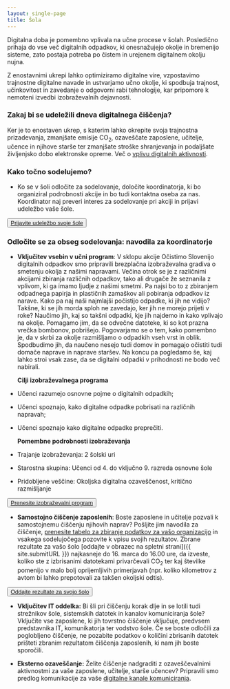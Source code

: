 ```yaml
---
layout: single-page
title: Šola
---
```

Digitalna doba je pomembno vplivala na učne procese v šolah. Posledično prihaja do vse več digitalnih odpadkov, ki onesnažujejo okolje in bremenijo sisteme, zato postaja potreba po čistem in urejenem digitalnem okolju nujna. 

Z enostavnimi ukrepi lahko optimiziramo digitalne vire, vzpostavimo trajnostne digitalne navade in ustvarjamo učno okolje, ki spodbuja trajnost, učinkovitost in zavedanje o odgovorni rabi tehnologije, kar pripomore k nemoteni izvedbi izobraževalnih dejavnosti. 

### Zakaj bi se udeležili dneva digitalnega čiščenja?
Ker je to enostaven ukrep, s katerim lahko okrepite svoja trajnostna prizadevanja, zmanjšate emisije CO<sub>2</sub>, ozaveščate zaposlene, učitelje, učence in njihove starše ter zmanjšate stroške shranjevanja in podaljšate življenjsko dobo elektronske opreme. Več o [vplivu digitalnih aktivnosti](https://ewba.github.io/dcd-si/o-akciji.html).

### Kako točno sodelujemo?
- Ko se v šoli odločite za sodelovanje, določite koordinatorja, ki bo organiziral podrobnosti akcije in bo tudi kontaktna oseba za nas. Koordinator naj preveri interes za sodelovanje pri akciji in prijavi udeležbo vaše šole. 

<button>
		<a href="https://docs.google.com/forms/d/e/1FAIpQLSfiXjBaKTUFIcxyFzyItF_W5thrnq_cFoCVBJF72FZeEIkLiQ/viewform">Prijavite udeležbo svoje šole</a>
</button>

### Odločite se za obseg sodelovanja: navodila za koordinatorje
- **Vključitev vsebin v učni program**: V sklopu akcije Očistimo Slovenijo digitalnih odpadkov smo pripravili brezplačna izobraževalna gradiva o smetenju okolja z našimi napravami. Večina otrok se je z različnimi akcijami zbiranja različnih odpadkov, tako ali drugače že seznanila z vplivom, ki ga imamo ljudje z našimi smetmi. Pa najsi bo to z zbiranjem odpadnega papirja in plastičnih zamaškov ali pobiranja odpadkov iz narave. Kako pa naj naši najmlajši počistijo odpadke, ki jih ne vidijo? Takšne, ki se jih morda sploh ne zavedajo, ker jih ne morejo prijeti v roke? Naučimo jih, kaj so takšni odpadki, kje jih najdemo in kako vplivajo na okolje. Pomagamo jim, da se odvečne datoteke, ki so kot prazna vrečka bombonov, pobrišejo. Pogovarjamo se o tem, kako pomembno je, da v skrbi za okolje razmišljamo o odpadkih vseh vrst in oblik. Spodbudimo jih, da naučeno nesejo tudi domov in pomagajo očistiti tudi domače naprave in naprave staršev. Na koncu pa pogledamo še, kaj lahko stroi vsak zase, da se digitalni odpadki v prihodnosti ne bodo več nabirali.
  
  **Cilji izobraževalnega programa**
- Učenci razumejo osnovne pojme o digitalnih odpadkih;
- Učenci spoznajo, kako digitalne odpadke pobrisati na različnih napravah;
- Učenci spoznajo kako digitalne odpadke preprečiti.

  **Pomembne podrobnosti izobraževanja**
- Trajanje izobraževanja: 2 šolski uri
- Starostna skupina: Učenci od 4. do vključno 9. razreda osnovne šole
- Pridobljene veščine: Okoljska digitalna ozaveščenost, kritično razmišljanje

<button>
		<a href="https://docs.google.com/forms/d/e/1FAIpQLSfiXjBaKTUFIcxyFzyItF_W5thrnq_cFoCVBJF72FZeEIkLiQ/viewform">Prenesite izobraževalni program</a>
</button>

- **Samostojno čiščenje zaposlenih**: Boste zaposlene in učitelje pozvali k samostojnemu čiščenju njihovih naprav? Pošljite jim navodila za čiščenje, [prenesite tabelo za zbiranje podatkov za vašo organizacijo](https://docs.google.com/spreadsheets/d/1QiAlI4AaGp24_rOKqpIe1AJVLWCjUqn0M_M3Ng7uquY/edit#gid=0) in vsakega sodelujočega pozovite k vpisu svojih rezultatov. Zbrane rezultate za vašo šolo [oddajte v obrazec na spletni strani]({{ site.submitURL }}) najkasneje do 16. marca do 16.00 ure, da izveste, koliko ste z izbrisanimi  datotekami privarčevali  CO<sub>2</sub> ter kaj številke pomenijo v malo bolj oprijemljivih primerjavah (npr. koliko kilometrov z avtom bi lahko prepotovali za takšen okoljski odtis).

<button>
		<a href="{{ site.submitURL }}">Oddajte rezultate za svojo šolo</a>
</button>
  
- **Vključitev IT oddelka:** Bi šli pri čiščenju korak dlje in se lotili tudi strežnikov šole, sistemskih datotek in kanalov komuniciranja šole? Vključite vse zaposlene, ki jih tovrstno čiščenje vključuje, predvsem predstavnika IT, komunikatorja ter vodstvo šole. Če se boste odločili za poglobljeno čiščenje, ne pozabite podatkov o količini zbrisanih datotek prišteti zbranim rezultatom čiščenja zaposlenih, ki nam jih boste sporočili.
  
- **Eksterno ozaveščanje:** Želite čiščenje nadgraditi z ozaveščevalnimi aktivnostmi za vaše zaposlene, učitelje, starše učencev? Pripravili smo predlog komunikacije za vaše [digitalne kanale komuniciranja](https://docs.google.com/spreadsheets/d/1v25yggszoY1FQ26QoC93yvLMM5yup816TiR9873DRhE/edit).










